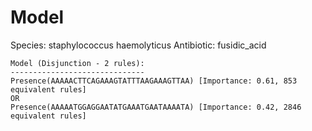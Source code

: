 
# Model

Species: staphylococcus haemolyticus
Antibiotic: fusidic_acid

```
Model (Disjunction - 2 rules):
------------------------------
Presence(AAAAACTTCAGAAAGTATTTAAGAAAGTTAA) [Importance: 0.61, 853 equivalent rules]
OR
Presence(AAAAATGGAGGAATATGAAATGAATAAAATA) [Importance: 0.42, 2846 equivalent rules]

```

